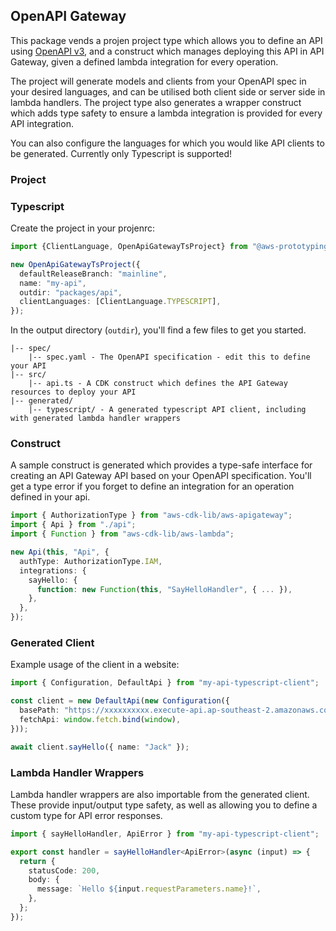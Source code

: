 ## OpenAPI Gateway

This package vends a projen project type which allows you to define an API using [OpenAPI v3](https://swagger.io/specification/), and a construct which manages deploying this API in API Gateway, given a defined lambda integration for every operation.

The project will generate models and clients from your OpenAPI spec in your desired languages, and can be utilised both client side or server side in lambda handlers. The project type also generates a wrapper construct which adds type safety to ensure a lambda integration is provided for every API integration.

You can also configure the languages for which you would like API clients to be generated. Currently only Typescript is supported!

### Project

### Typescript

Create the project in your projenrc:

```ts
import {ClientLanguage, OpenApiGatewayTsProject} from "@aws-prototyping-sdk/open-api-gateway";

new OpenApiGatewayTsProject({
  defaultReleaseBranch: "mainline",
  name: "my-api",
  outdir: "packages/api",
  clientLanguages: [ClientLanguage.TYPESCRIPT],
});
```

In the output directory (`outdir`), you'll find a few files to get you started.

```
|-- spec/
    |-- spec.yaml - The OpenAPI specification - edit this to define your API
|-- src/
    |-- api.ts - A CDK construct which defines the API Gateway resources to deploy your API
|-- generated/
    |-- typescript/ - A generated typescript API client, including with generated lambda handler wrappers
```

### Construct

A sample construct is generated which provides a type-safe interface for creating an API Gateway API based on your OpenAPI specification. You'll get a type error if you forget to define an integration for an operation defined in your api.

```ts
import { AuthorizationType } from "aws-cdk-lib/aws-apigateway";
import { Api } from "./api";
import { Function } from "aws-cdk-lib/aws-lambda";

new Api(this, "Api", {
  authType: AuthorizationType.IAM,
  integrations: {
    sayHello: {
      function: new Function(this, "SayHelloHandler", { ... }),
    },
  },
});
```

### Generated Client

Example usage of the client in a website:

```ts
import { Configuration, DefaultApi } from "my-api-typescript-client";

const client = new DefaultApi(new Configuration({
  basePath: "https://xxxxxxxxxx.execute-api.ap-southeast-2.amazonaws.com",
  fetchApi: window.fetch.bind(window),
}));

await client.sayHello({ name: "Jack" });
```

### Lambda Handler Wrappers

Lambda handler wrappers are also importable from the generated client. These provide input/output type safety, as well as allowing you to define a custom type for API error responses.

```ts
import { sayHelloHandler, ApiError } from "my-api-typescript-client";

export const handler = sayHelloHandler<ApiError>(async (input) => {
  return {
    statusCode: 200,
    body: {
      message: `Hello ${input.requestParameters.name}!`,
    },
  };
});
```
